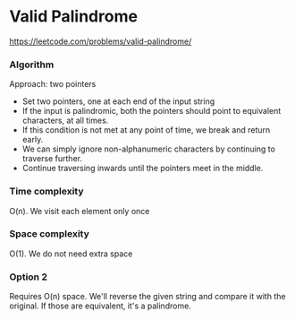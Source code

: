 # Valid Palindrome

https://leetcode.com/problems/valid-palindrome/

### Algorithm
Approach: two pointers

* Set two pointers, one at each end of the input string
* If the input is palindromic, both the pointers should point to equivalent characters, at all times.
* If this condition is not met at any point of time, we break and return early.
* We can simply ignore non-alphanumeric characters by continuing to traverse further.
* Continue traversing inwards until the pointers meet in the middle.

### Time complexity
O(n). We visit each element only once

### Space complexity
O(1). We do not need extra space

### Option 2
Requires O(n) space. We'll reverse the given string and compare it with the original. If those are equivalent, it's a palindrome.